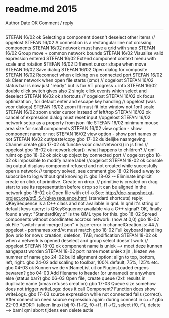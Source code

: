 # readme.md 2015

Author  Date    OK  Comment / reply
------  ----    --  -----------------------------------------
STEFAN  16/02   ok  Selecting a component doesn't deselect other items // opgelost
STEFAN  16/02       A connection is a rectangular line not crossing components
STEFAN  16/02       network must have a grid with snap
STEFAN  16/02       Group move + common network bounds
STEFAN  16/02       Visualise valid expression entered
STEFAN  16/02       Extend component context menu with scale and rotation
STEFAN  16/02       Different cursor shape when move
STEFAN  16/02       Save dialog
STEFAN  16/02       Open dialog for composite
STEFAN  16/02       Reconnect when clicking on a connected port
STEFAN  16/02   ok  Clear network when open file starts (xmd) // opgelost
STEFAN  16/02       status bar is now just "ready" but is for VT progress + info
STEFAN  16/02       double click switch gives also 2 single click events which select and deselect
STEFAN  16/02   ok  shortcuts // opgelost
STEFAN  16/02   ok  focus optimization , for default enter and escape key handling // opgelost (was voor dialogs)
STEFAN  16/02       zoom fit must fit into window not 1on1 scale
STEFAN  16/02       zoom under cursor instead of left/top
STEFAN  16/02   ok  cancel of expression dialog must reset input //opgelost
STEFAN  16/02       network setup as a property from json file
STEFAN  16/02       minimum mouse area size for small components
STEFAN  16/02       view option - show component name or not
STEFAN  16/02       view option - show port names or not
STEFAN  16/02       cut/paste/copy
gbo     17-02       duidelijke naamgeving: Channel.create
gbo     17-02   ok  functie voor clearNetwork() in js files // opgelost
gbo     18-02   ok  network.clear(): what happens to children? // qml ruimt op
gbo     18-02   ok  pick up object by connected port // opgelost
gbo     18-02   ok  impossible to modify name label //opgelost
STEFAN  18-02   ok  console log output displays component refused and not created while succesfully open a network // tempory solved, see comment
gbo     18-02       Need a way to subscribe to log without qml knowing it.
gbo     18-02   --  Eliminate implicit create on click of primitive. Create on drop. // primitive is created on drag start to see its representation before drop so it can be aligned in the network
gbo     18-02   ok  Open file with ctrl-o.See: http://doc-snapshot.qt-project.org/qt5-5.4/qkeysequence.html (standard shortcuts)
                    reply: QKeySequence is a C++ class and not available in qml. In qml it's string or default keys
                    query: is QKeySequence available via a C++ signal? OK, finally found a way: "StandardKey.x" is the QML type for this.
gbo     18-02       Spread components without coordinates accross network. (now at 0,0)
gbo     18-02   ok  File "switch-and-merge.fjson" = type-error in channelCreation.js: 44 // opgelost - portnames xmd/vt must match
gbo     18-02       Full keyboard handling (low prio for now): creation, deletion, TAB, modification
STEFAN  18-02   ok  when a netwerk is opened deselect and group select doesn't work // opgelost
STEFAN  18-02   ok  component name is uniek --> moet deze kunnen aangepast worden
STEFAN  18-02       port name moet uniek zijn , kiezen we nummer of name
gbo     24-02       build alignment option: align to top, bottom, left, right.
gbo     24-02       add scaling to toolbar, 100% default, 75%, 125% etc.
gbo     04-03  ok   Kunnen we de vtNameList uit onPluginsLoaded ergens bewaren?
gbo     04-03       Add filename to header (or unnamed) or anywhere else (status bar?)
gbo     06-03       Open file, create queue (2x): results in duplicate name (xmas refuses creation)
gbo     17-03       Queue size somehow does not trigger writeLogs: does it call Component? Function does show writeLogs.
gbo     17-03       source expression while not connected fails (correct). After connection need source expression again: during connect in c++?
gbo     22-03       ABORT: (alleen linux) bij f0-f1-f2, f0->f1, f1->f2, select (f0, f1), delete ==> bam! qml abort tijdens een delete actie

